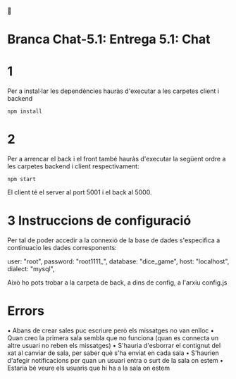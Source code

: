 🧬 
# Branca Chat-5.1: Entrega 5.1: Chat 

# 1

Per a instal·lar les dependències hauràs d'executar a les carpetes client i backend

```
npm install
```

# 2

Per a arrencar el back i el front també hauràs d'executar la següent ordre a les carpetes backend i client respectivament:

```
npm start
```


El client té el server al port 5001 i el back al 5000.

# 3 Instruccions de configuració

Per tal de poder accedir a la connexió de la base de dades s'especifica a continuacio les dades corresponents:

  user: "root",
  password: "root1111_",
  database: "dice_game",
  host: "localhost",
  dialect: "mysql",

  Això ho pots trobar a la carpeta de back, a dins de config, a l'arxiu config.js


# Errors

•	Abans de crear sales puc escriure però els missatges no van enlloc
•	Quan creo la primera sala sembla que no funciona (quan es connecta un altre usuari no reben els missatges)
•	S'hauria d'esborrar el contignut del xat al canviar de sala, per saber què s'ha enviat en cada sala
•	S'haurien d'afegir notificacions per quan un usuari entra o surt de la sala on estem
•	Estaria bé veure els usuaris que hi ha a la sala on estem
